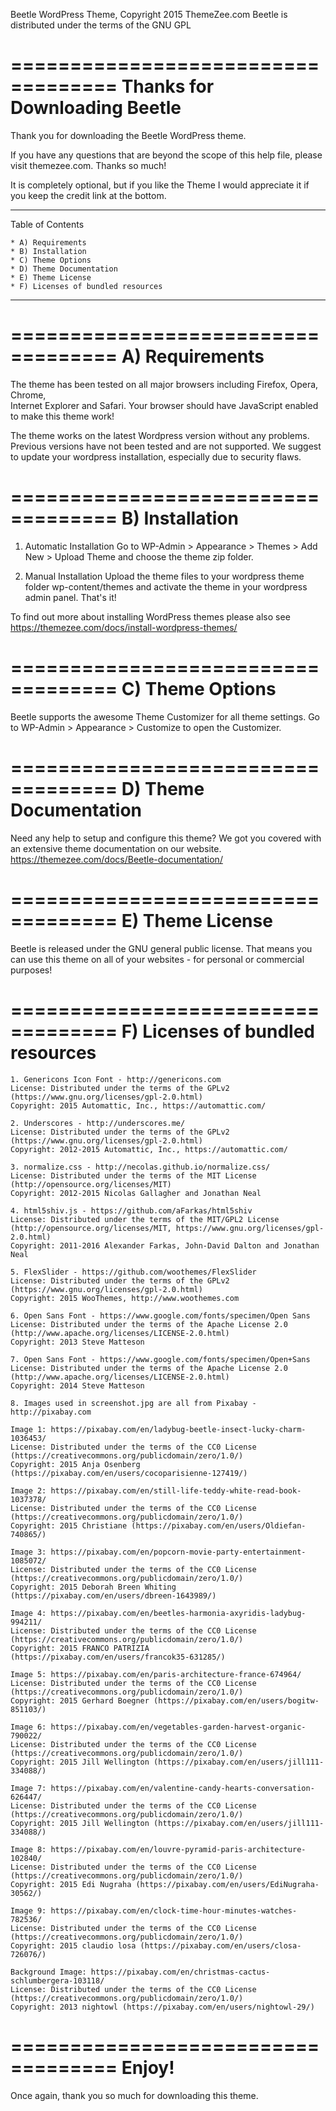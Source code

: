 Beetle WordPress Theme, Copyright 2015 ThemeZee.com
Beetle is distributed under the terms of the GNU GPL

===================================
Thanks for Downloading Beetle
===================================

Thank you for downloading the Beetle WordPress theme.

If you have any questions that are beyond the scope of this help file, 
please visit themezee.com. Thanks so much!

It is completely optional, but if you like the Theme I would appreciate it if 
you keep the credit link at the bottom.

-----------------------------------
Table of Contents

    * A) Requirements
    * B) Installation
    * C) Theme Options
    * D) Theme Documentation
    * E) Theme License
	* F) Licenses of bundled resources
-----------------------------------

===================================
A) Requirements
===================================

The theme has been tested on all major browsers including Firefox, Opera, Chrome,  
Internet Explorer and Safari. Your browser should have JavaScript enabled to make this theme work!

The theme works on the latest Wordpress version without any problems. Previous versions have not been tested
and are not supported. We suggest to update your wordpress installation, especially due to security flaws.

===================================
B) Installation
===================================

   1. Automatic Installation
      Go to WP-Admin > Appearance > Themes > Add New > Upload Theme and choose the theme zip folder.

   2. Manual Installation
      Upload the theme files to your wordpress theme folder wp-content/themes and activate the theme in
      your wordpress admin panel. That's it!

To find out more about installing WordPress themes please also see https://themezee.com/docs/install-wordpress-themes/

===================================
C) Theme Options
===================================

Beetle supports the awesome Theme Customizer for all theme settings. 
Go to WP-Admin > Appearance > Customize to open the Customizer.

===================================
D) Theme Documentation
===================================

Need any help to setup and configure this theme? We got you covered with an extensive theme documentation on our website.
https://themezee.com/docs/Beetle-documentation/

===================================
E) Theme License
===================================

Beetle is released under the GNU general public license. 
That means you can use this theme on all of your websites - for personal or commercial purposes!

===================================
F) Licenses of bundled resources
===================================

	1. Genericons Icon Font - http://genericons.com
	License: Distributed under the terms of the GPLv2 (https://www.gnu.org/licenses/gpl-2.0.html)
	Copyright: 2015 Automattic, Inc., https://automattic.com/
	
	2. Underscores - http://underscores.me/
	License: Distributed under the terms of the GPLv2 (https://www.gnu.org/licenses/gpl-2.0.html)
	Copyright: 2012-2015 Automattic, Inc., https://automattic.com/

	3. normalize.css - http://necolas.github.io/normalize.css/
	License: Distributed under the terms of the MIT License (http://opensource.org/licenses/MIT)
	Copyright: 2012-2015 Nicolas Gallagher and Jonathan Neal
	
	4. html5shiv.js - https://github.com/aFarkas/html5shiv
	License: Distributed under the terms of the MIT/GPL2 License (http://opensource.org/licenses/MIT, https://www.gnu.org/licenses/gpl-2.0.html)
	Copyright: 2011-2016 Alexander Farkas, John-David Dalton and Jonathan Neal
	
	5. FlexSlider - https://github.com/woothemes/FlexSlider
	License: Distributed under the terms of the GPLv2 (https://www.gnu.org/licenses/gpl-2.0.html)
	Copyright: 2015 WooThemes, http://www.woothemes.com
	
	6. Open Sans Font - https://www.google.com/fonts/specimen/Open Sans
	License: Distributed under the terms of the Apache License 2.0 (http://www.apache.org/licenses/LICENSE-2.0.html)
	Copyright: 2013 Steve Matteson
	
	7. Open Sans Font - https://www.google.com/fonts/specimen/Open+Sans
	License: Distributed under the terms of the Apache License 2.0 (http://www.apache.org/licenses/LICENSE-2.0.html)
	Copyright: 2014 Steve Matteson
	
	8. Images used in screenshot.jpg are all from Pixabay - http://pixabay.com
	
	Image 1: https://pixabay.com/en/ladybug-beetle-insect-lucky-charm-1036453/
	License: Distributed under the terms of the CC0 License (https://creativecommons.org/publicdomain/zero/1.0/)
	Copyright: 2015 Anja Osenberg (https://pixabay.com/en/users/cocoparisienne-127419/)
	
	Image 2: https://pixabay.com/en/still-life-teddy-white-read-book-1037378/
	License: Distributed under the terms of the CC0 License (https://creativecommons.org/publicdomain/zero/1.0/)
	Copyright: 2015 Christiane (https://pixabay.com/en/users/Oldiefan-740865/)
	
	Image 3: https://pixabay.com/en/popcorn-movie-party-entertainment-1085072/
	License: Distributed under the terms of the CC0 License (https://creativecommons.org/publicdomain/zero/1.0/)
	Copyright: 2015 Deborah Breen Whiting (https://pixabay.com/en/users/dbreen-1643989/)
	
	Image 4: https://pixabay.com/en/beetles-harmonia-axyridis-ladybug-994211/
	License: Distributed under the terms of the CC0 License (https://creativecommons.org/publicdomain/zero/1.0/)
	Copyright: 2015 FRANCO PATRIZIA (https://pixabay.com/en/users/francok35-631285/)
	
	Image 5: https://pixabay.com/en/paris-architecture-france-674964/
	License: Distributed under the terms of the CC0 License (https://creativecommons.org/publicdomain/zero/1.0/)
	Copyright: 2015 Gerhard Boegner (https://pixabay.com/en/users/bogitw-851103/)
	
	Image 6: https://pixabay.com/en/vegetables-garden-harvest-organic-790022/
	License: Distributed under the terms of the CC0 License (https://creativecommons.org/publicdomain/zero/1.0/)
	Copyright: 2015 Jill Wellington (https://pixabay.com/en/users/jill111-334088/)
	
	Image 7: https://pixabay.com/en/valentine-candy-hearts-conversation-626447/
	License: Distributed under the terms of the CC0 License (https://creativecommons.org/publicdomain/zero/1.0/)
	Copyright: 2015 Jill Wellington (https://pixabay.com/en/users/jill111-334088/)
	
	Image 8: https://pixabay.com/en/louvre-pyramid-paris-architecture-102840/
	License: Distributed under the terms of the CC0 License (https://creativecommons.org/publicdomain/zero/1.0/)
	Copyright: 2015 Edi Nugraha (https://pixabay.com/en/users/EdiNugraha-30562/)
	
	Image 9: https://pixabay.com/en/clock-time-hour-minutes-watches-782536/
	License: Distributed under the terms of the CC0 License (https://creativecommons.org/publicdomain/zero/1.0/)
	Copyright: 2015 claudio losa (https://pixabay.com/en/users/closa-726076/)
	
	Background Image: https://pixabay.com/en/christmas-cactus-schlumbergera-103118/
	License: Distributed under the terms of the CC0 License (https://creativecommons.org/publicdomain/zero/1.0/)
	Copyright: 2013 nightowl (https://pixabay.com/en/users/nightowl-29/)

===================================
Enjoy!
===================================

Once again, thank you so much for downloading this theme. 